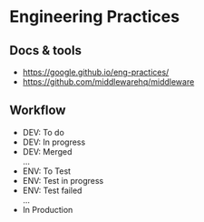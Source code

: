 <h1>Engineering Practices</h1>
<h2>Docs &#x26; tools</h2>
<ul>
<li><a href="https://google.github.io/eng-practices/">https://google.github.io/eng-practices/</a></li>
<li><a href="https://github.com/middlewarehq/middleware">https://github.com/middlewarehq/middleware</a></li>
</ul>
<h2>Workflow</h2>
<ul>
<li>DEV: To do</li>
<li>DEV: In progress</li>
<li>DEV: Merged<br>
...</li>
<li>ENV: To Test</li>
<li>ENV: Test in progress</li>
<li>ENV: Test failed<br>
...</li>
<li>In Production</li>
</ul>